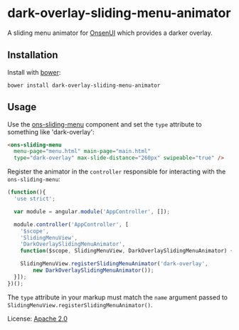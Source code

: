 dark-overlay-sliding-menu-animator
==================================

A sliding menu animator for [OnsenUI](http://onsen.io) which provides a darker overlay.

Installation
------------

Install with [bower](http://bower.io):

	bower install dark-overlay-sliding-menu-animator


Usage
-----

Use the [ons-sliding-menu](http://onsen.io/reference/ons-sliding-menu.html) component and set the `type` attribute to something like 'dark-overlay':

```html
<ons-sliding-menu
  menu-page="menu.html" main-page="main.html"
  type="dark-overlay" max-slide-distance="260px" swipeable="true" />
```

Register the animator in the `controller` responsible for interacting with the `ons-sliding-menu`:

```javascript
(function(){
  'use strict';

  var module = angular.module('AppController', []);

  module.controller('AppController', [
    '$scope',
    'SlidingMenuView',
    'DarkOverlaySlidingMenuAnimator',
    function($scope, SlidingMenuView, DarkOverlaySlidingMenuAnimator) {

    SlidingMenuView.registerSlidingMenuAnimator('dark-overlay',
        new DarkOverlaySlidingMenuAnimator());
  }]);
})();
```

The `type` attribute in your markup must match the `name` argument passed to `SlidingMenuView.registerSlidingMenuAnimator()`.


License: [Apache 2.0](http://www.apache.org/licenses/LICENSE-2.0)

